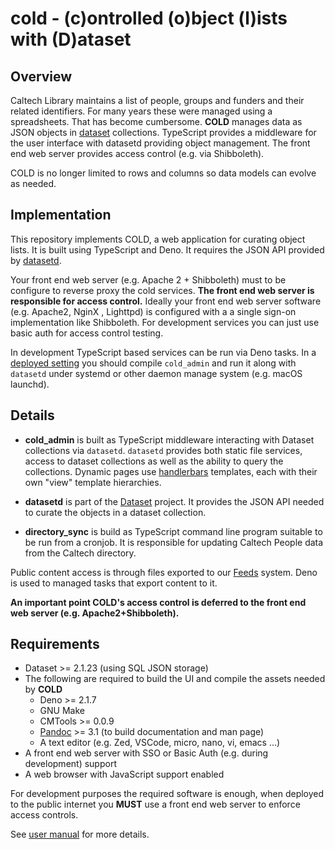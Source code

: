 cold - (c)ontrolled (o)bject (l)ists with (D)ataset
===================================================


Overview
--------

Caltech Library maintains a list of people, groups and funders and their related identifiers. For many years these were managed using a spreadsheets. That has become cumbersome.  **COLD** manages data as JSON objects in [dataset](https://github.com/caltechlibrary/dataset) collections. TypeScript provides a middleware for the user interface with datasetd providing object management. The front end web server provides access control (e.g. via Shibboleth).

COLD is no longer limited to rows and columns so data models can evolve as needed.

Implementation
--------------

This repository implements COLD, a web application for curating object lists. It is built using TypeScript and Deno.  It requires the JSON API provided by [datasetd](https://github.com/caltechlibrary/dataset).

Your front end web server (e.g. Apache 2 + Shibboleth) must to be configure to reverse proxy the cold services. **The front end web server is responsible for access control.** Ideally your front end web server software (e.g. Apache2, NginX , Lighttpd) is configured with a a single sign-on implementation like Shibboleth. For development services you can just use basic auth for access control testing.

In development TypeScript based services can be run via Deno tasks. In a [deployed setting](deployment.md) you should compile `cold_admin` and run it along with `datasetd` under systemd or other daemon manage system (e.g. macOS launchd). 

Details
-------

- **cold_admin** is built as TypeScript middleware interacting with Dataset collections via `datasetd`. `datasetd` provides both static file services, access to dataset collections as well as the ability to query the collections. Dynamic pages use [handlerbars](https://handlerbarsjs.com) templates, each with their own "view" template hierarchies.

- **datasetd** is part of the [Dataset](https://github.com/caltechlibrary/dataset) project. It provides the JSON API needed to curate the objects in a dataset collection.

- **directory_sync** is build as TypeScript command line program suitable to be run from a cronjob. It is responsible for updating Caltech People data from the Caltech directory.

Public content access is through files exported to our [Feeds](https://feeds.library.caltech.edu) system. Deno is used to managed tasks that export content to it.

__An important point COLD's access control is deferred to the front end web server (e.g. Apache2+Shibboleth).__

Requirements
------------

- Dataset >= 2.1.23 (using SQL JSON storage)
- The following are required to build the UI and compile the assets needed by **COLD**
  - Deno >= 2.1.7
  - GNU Make
  - CMTools >= 0.0.9
  - [Pandoc](https://pandoc.org) >= 3.1 (to build documentation and man page)
  - A text editor (e.g. Zed, VSCode, micro, nano, vi, emacs ...)
- A front end web server with SSO or Basic Auth (e.g. during development) support
- A web browser with JavaScript support enabled

For development purposes the required software is enough, when deployed to the public internet you **MUST** use a front end web server to enforce access controls.

See [user manual](user_manual.md) for more details.
